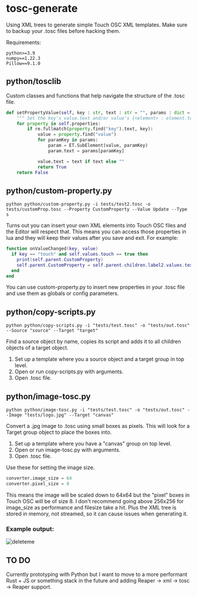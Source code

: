 # tosc-generate
Using XML trees to generate simple Touch OSC XML templates. Make sure to backup your .tosc files before hacking them.

Requirements:

```
python>=3.9
numpy==1.22.3
Pillow==9.1.0
```
## python/tosclib
Custom classes and functions that help navigate the structure of the .tosc file.
```python
def setPropertyValue(self, key : str, text : str = "", params : dict = {}) -> bool:
    """ Set the key's value.text and/or value's {<element> : element.text} """
    for property in self.properties:
        if re.fullmatch(property.find("key").text, key):
            value = property.find("value")
            for paramKey in params:
                param = ET.SubElement(value, paramKey)
                param.text = params[paramKey]

            value.text = text if text else ""
            return True
    return False
```

## python/custom-property.py
```console
python python/custom-property.py -i tests/test2.tosc -o tests/customProp.tosc --Property CustomProperty --Value Update --Type s
```
Turns out you can insert your own XML elements into Touch OSC files and the Editor will respect that. This means you can access those properties in lua and they will keep their values after you save and exit. For example:
```lua
function onValueChanged(key, value)
  if key == "touch" and self.values.touch == true then
    print(self.parent.CustomProperty)
    self.parent.CustomProperty = self.parent.children.label2.values.text
  end
end
```
You can use custom-property.py to insert new properties in your .tosc file and use them as globals or config parameters. 

## python/copy-scripts.py
```console
python python/copy-scripts.py -i "tests/test.tosc" -o "tests/out.tosc" --Source "source" --Target "target"
```
Find a source object by name, copies its script and adds it to all children objects of a target object.

1. Set up a template where you a source object and a target group in top level.
2. Open or run copy-scripts.py with arguments.
3. Open .tosc file.

## python/image-tosc.py
```console
python python/image-tosc.py -i "tests/test.tosc" -o "tests/out.tosc" --Image "tests/logo.jpg" --Target "canvas"
```
Convert a .jpg image to .tosc using small boxes as pixels. This will look for a Target group object to place the boxes into.

1. Set up a template where you have a "canvas" group on top level.
2. Open or run image-tosc.py with arguments.
3. Open .tosc file.

Use these for setting the image size.
```python
converter.image_size = 64
converter.pixel_size = 8
```
This means the image will be scaled down to 64x64 but the "pixel" boxes in Touch OSC will be of size 8.
I don't recommend going above 256x256 for image_size as performance and filesize take a hit. Plus the XML tree is stored in memory, not streamed, so it can cause issues when generating it.

### Example output:

![deleteme](https://user-images.githubusercontent.com/58243333/168332352-cb848b15-13fc-4573-861d-27b47f6da2ee.jpg)

## TO DO
Currently prototyping with Python but I want to move to a more performant Rust + JS or something stack in the future and adding Reaper -> xml -> tosc -> Reaper support. 
